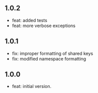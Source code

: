 ## 1.0.2

- feat: added tests
- feat: more verbose exceptions

## 1.0.1

- fix: improper formatting of shared keys
- fix: modified namespace formatting

## 1.0.0

- feat: initial version.


